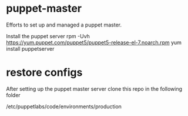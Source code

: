 # puppet-master
Efforts to set up and managed a puppet master.

Install the puppet server
rpm -Uvh https://yum.puppet.com/puppet5/puppet5-release-el-7.noarch.rpm
yum install puppetserver

# restore configs
After setting up the puppet master server clone this repo in the following folder

/etc/puppetlabs/code/environments/production
